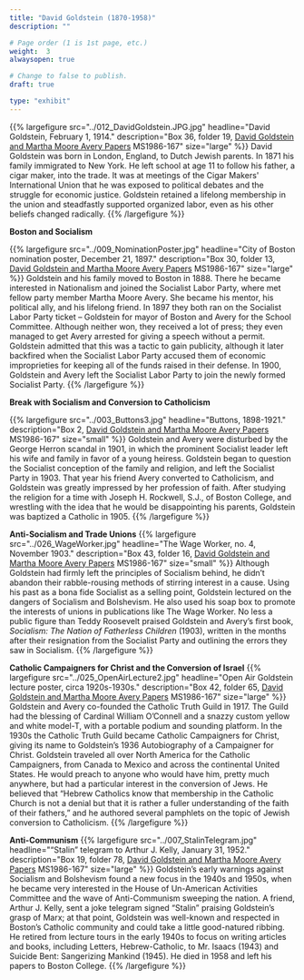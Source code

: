 ```yaml
---
title: "David Goldstein (1870-1958)"
description: ""

# Page order (1 is 1st page, etc.)
weight:  3
alwaysopen: true

# Change to false to publish.
draft: true

type: "exhibit"
---
```


{{% largefigure src="../012_DavidGoldstein.JPG.jpg" headline="David Goldstein, February 1, 1914." description="Box 36, folder 19, [David Goldstein and Martha Moore Avery Papers](https://bc-primo.hosted.exlibrisgroup.com/primo-explore/fulldisplay?docid=ALMA-BC21387017070001021&context=L&vid=bclib_new&search_scope=bcl&tab=bcl_only&lang=en_US) MS1986-167" size="large" %}} 
David Goldstein was born in London, England, to Dutch Jewish parents. In 1871 his family immigrated to New York. He left school at age 11 to follow his father, a cigar maker, into the trade. It was at meetings of the Cigar Makers' International Union that he was exposed to political debates and the struggle for economic justice. Goldstein retained a lifelong membership in the union and steadfastly supported organized labor, even as his other beliefs changed radically.
{{% /largefigure %}}

**Boston and Socialism**

{{% largefigure src="../009_NominationPoster.jpg" headline="City of Boston nomination poster, December 21, 1897."  description="Box 30, folder 13, [David Goldstein and Martha Moore Avery Papers](https://bc-primo.hosted.exlibrisgroup.com/primo-explore/fulldisplay?docid=ALMA-BC21387017070001021&context=L&vid=bclib_new&search_scope=bcl&tab=bcl_only&lang=en_US) MS1986-167" size="large" %}}
Goldstein and his family moved to Boston in 1888. There he became interested in Nationalism and joined the Socialist Labor Party, where met fellow party member Martha Moore Avery. She became his mentor, his political ally, and his lifelong friend. In 1897 they both ran on the Socialist Labor Party ticket – Goldstein for mayor of Boston and Avery for the School Committee. Although neither won, they received a lot of press; they even managed to get Avery arrested for giving a speech without a permit. Goldstein admitted that this was a tactic to gain publicity, although it later backfired when the Socialist Labor Party accused them of economic improprieties for keeping all of the funds raised in their defense. In 1900, Goldstein and Avery left the Socialist Labor Party to join the newly formed Socialist Party.
{{% /largefigure %}}

**Break with Socialism and Conversion to Catholicism**

{{% largefigure src="../003_Buttons3.jpg" headline="Buttons, 1898-1921." description="Box 2, [David Goldstein and Martha Moore Avery Papers](https://bc-primo.hosted.exlibrisgroup.com/primo-explore/fulldisplay?docid=ALMA-BC21387017070001021&context=L&vid=bclib_new&search_scope=bcl&tab=bcl_only&lang=en_US) MS1986-167" size="small" %}}
Goldstein and Avery were disturbed by the George Herron scandal in 1901, in which the prominent Socialist leader left his wife and family in favor of a young heiress. Goldstein began to question the Socialist conception of the family and religion, and left the Socialist Party in 1903. That year his friend Avery converted to Catholicism, and Goldstein was greatly impressed by her profession of faith. After studying the religion for a time with Joseph H. Rockwell, S.J., of Boston College, and wrestling with the idea that he would be disappointing his parents, Goldstein was baptized a Catholic in 1905. 
{{% /largefigure %}}

**Anti-Socialism and Trade Unions**
{{% largefigure src="../026_WageWorker.jpg" headline="The Wage Worker, no. 4, November 1903." description="Box 43, folder 16, [David Goldstein and Martha Moore Avery Papers]((https://bc-primo.hosted.exlibrisgroup.com/primo-explore/fulldisplay?docid=ALMA-BC21387017070001021&context=L&vid=bclib_new&search_scope=bcl&tab=bcl_only&lang=en_US)) MS1986-167" size="small" %}}
Although Goldstein had firmly left the principles of Socialism behind, he didn’t abandon their rabble-rousing methods of stirring interest in a cause. Using his past as a bona fide Socialist as a selling point, Goldstein lectured on the dangers of Socialism and Bolshevism. He also used his soap box to promote the interests of unions in publications like The Wage Worker. No less a public figure than Teddy Roosevelt praised Goldstein and Avery’s first book, *Socialism: The Nation of Fatherless Children* (1903), written in the months after their resignation from the Socialist Party and outlining the errors they saw in Socialism.
{{% /largefigure %}}


**Catholic Campaigners for Christ and the Conversion of Israel**
{{% largefigure src="../025_OpenAirLecture2.jpg" headline="Open Air Goldstein lecture poster, circa 1920s-1930s." description="Box 42, folder 65, [David Goldstein and Martha Moore Avery Papers](https://bc-primo.hosted.exlibrisgroup.com/primo-explore/fulldisplay?docid=ALMA-BC21387017070001021&context=L&vid=bclib_new&search_scope=bcl&tab=bcl_only&lang=en_US) MS1986-167" size="large" %}}
Goldstein and Avery co-founded the Catholic Truth Guild in 1917. The Guild had the blessing of Cardinal William O’Connell and a snazzy custom yellow and white model-T, with a portable podium and sounding platform. In the 1930s the Catholic Truth Guild became Catholic Campaigners for Christ, giving its name to Goldstein’s 1936 Autobiography of a Campaigner for Christ. Goldstein traveled all over North America for the Catholic Campaigners, from Canada to Mexico and across the continental United States. He would preach to anyone who would have him, pretty much anywhere, but had a particular interest in the conversion of Jews. He believed that “Hebrew Catholics know that membership in the Catholic Church is not a denial but that it is rather a fuller understanding of the faith of their fathers,” and he authored several pamphlets on the topic of Jewish conversion to Catholicism. 
{{% /largefigure %}}

**Anti-Communism**
{{% largefigure src="../007_StalinTelegram.jpg" headline="“Stalin” telegram to Arthur J. Kelly, January 31, 1952." description="Box 19, folder 78, [David Goldstein and Martha Moore Avery Papers](https://bc-primo.hosted.exlibrisgroup.com/primo-explore/fulldisplay?docid=ALMA-BC21387017070001021&context=L&vid=bclib_new&search_scope=bcl&tab=bcl_only&lang=en_US) MS1986-167" size="large" %}}
Goldstein’s early warnings against Socialism and Bolshevism found a new focus in the 1940s and 1950s, when he became very interested in the House of Un-American Activities Committee and the wave of Anti-Communism sweeping the nation. A friend, Arthur J. Kelly, sent a joke telegram signed “Stalin” praising Goldstein’s grasp of Marx; at that point, Goldstein was well-known and respected in Boston’s Catholic community and could take a little good-natured ribbing. He retired from lecture tours in the early 1940s to focus on writing articles and books, including Letters, Hebrew-Catholic, to Mr. Isaacs (1943) and Suicide Bent: Sangerizing Mankind (1945). He died in 1958 and left his papers to Boston College.
{{% /largefigure %}}
